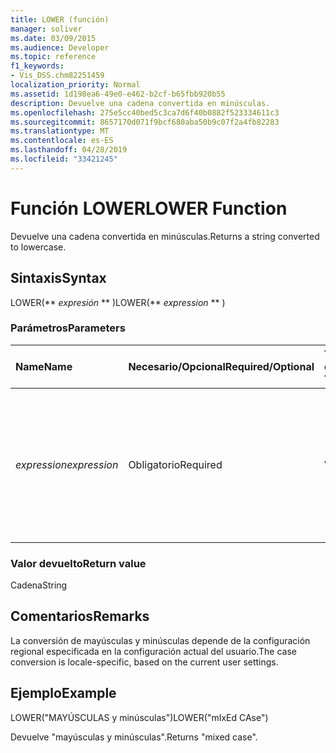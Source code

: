 ```yaml
---
title: LOWER (función)
manager: soliver
ms.date: 03/09/2015
ms.audience: Developer
ms.topic: reference
f1_keywords:
- Vis_DSS.chm82251459
localization_priority: Normal
ms.assetid: 1d198ea6-49e0-e462-b2cf-b65fbb920b55
description: Devuelve una cadena convertida en minúsculas.
ms.openlocfilehash: 275e5cc40bed5c3ca7d6f40b0882f523334611c3
ms.sourcegitcommit: 8657170d071f9bcf680aba50b9c07f2a4fb82283
ms.translationtype: MT
ms.contentlocale: es-ES
ms.lasthandoff: 04/28/2019
ms.locfileid: "33421245"
---
```

# <a name="lower-function"></a><span data-ttu-id="f0a9d-103">Función LOWER</span><span class="sxs-lookup"><span data-stu-id="f0a9d-103">LOWER Function</span></span>

<span data-ttu-id="f0a9d-104">Devuelve una cadena convertida en minúsculas.</span><span class="sxs-lookup"><span data-stu-id="f0a9d-104">Returns a string converted to lowercase.</span></span>
  
## <a name="syntax"></a><span data-ttu-id="f0a9d-105">Sintaxis</span><span class="sxs-lookup"><span data-stu-id="f0a9d-105">Syntax</span></span>

<span data-ttu-id="f0a9d-106">LOWER(\*\* *expresión* \*\* )</span><span class="sxs-lookup"><span data-stu-id="f0a9d-106">LOWER(\*\* *expression* \*\* )</span></span> 
  
### <a name="parameters"></a><span data-ttu-id="f0a9d-107">Parámetros</span><span class="sxs-lookup"><span data-stu-id="f0a9d-107">Parameters</span></span>

|<span data-ttu-id="f0a9d-108">**Name**</span><span class="sxs-lookup"><span data-stu-id="f0a9d-108">**Name**</span></span>|<span data-ttu-id="f0a9d-109">**Necesario/Opcional**</span><span class="sxs-lookup"><span data-stu-id="f0a9d-109">**Required/Optional**</span></span>|<span data-ttu-id="f0a9d-110">**Tipo de datos**</span><span class="sxs-lookup"><span data-stu-id="f0a9d-110">**Data Type**</span></span>|<span data-ttu-id="f0a9d-111">**Descripción**</span><span class="sxs-lookup"><span data-stu-id="f0a9d-111">**Description**</span></span>|
|:-----|:-----|:-----|:-----|
| <span data-ttu-id="f0a9d-112">_expression_</span><span class="sxs-lookup"><span data-stu-id="f0a9d-112">_expression_</span></span> <br/> |<span data-ttu-id="f0a9d-113">Obligatorio</span><span class="sxs-lookup"><span data-stu-id="f0a9d-113">Required</span></span>  <br/> |<span data-ttu-id="f0a9d-114">**Varía**</span><span class="sxs-lookup"><span data-stu-id="f0a9d-114">**Varies**</span></span> <br/> | <span data-ttu-id="f0a9d-115">Cadena, referencia de celda o expresión; el resultado se convierte en una cadena cuyos caracteres se convierten en minúsculas.</span><span class="sxs-lookup"><span data-stu-id="f0a9d-115">A string, a cell reference, or an expression; the result is converted to a string which is then converted to lowercase.</span></span>  <br/> |
   
### <a name="return-value"></a><span data-ttu-id="f0a9d-116">Valor devuelto</span><span class="sxs-lookup"><span data-stu-id="f0a9d-116">Return value</span></span>

<span data-ttu-id="f0a9d-117">Cadena</span><span class="sxs-lookup"><span data-stu-id="f0a9d-117">String</span></span>
  
## <a name="remarks"></a><span data-ttu-id="f0a9d-118">Comentarios</span><span class="sxs-lookup"><span data-stu-id="f0a9d-118">Remarks</span></span>

<span data-ttu-id="f0a9d-119">La conversión de mayúsculas y minúsculas depende de la configuración regional especificada en la configuración actual del usuario.</span><span class="sxs-lookup"><span data-stu-id="f0a9d-119">The case conversion is locale-specific, based on the current user settings.</span></span> 
  
## <a name="example"></a><span data-ttu-id="f0a9d-120">Ejemplo</span><span class="sxs-lookup"><span data-stu-id="f0a9d-120">Example</span></span>

<span data-ttu-id="f0a9d-121">LOWER("MAYÚSCULAS y minúsculas")</span><span class="sxs-lookup"><span data-stu-id="f0a9d-121">LOWER("mIxEd CAse")</span></span> 
  
<span data-ttu-id="f0a9d-122">Devuelve "mayúsculas y minúsculas".</span><span class="sxs-lookup"><span data-stu-id="f0a9d-122">Returns "mixed case".</span></span> 
  

